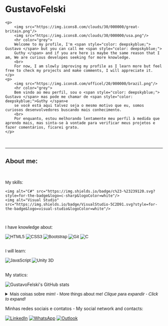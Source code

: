# GustavoFelski
    <p>
        <img src="https://img.icons8.com/clouds/30/000000/great-britain.png"/>
        <img src="https://img.icons8.com/clouds/30/000000/usa.png"/>
        <hr color="grey">
        Welcome to my profile, I'm <span style="color: deepskyblue;"> Gustavo </span> but you can call me <span style="color: deepskyblue;"> 
        Guthy </span> and if you are here is maybe the same reason that I am, We are curious developes seeking for more knowledge.
        <br>
        For now, I am slowly improving my profile as I learn more but feel free to check my projects and make comments, I will appreciate it. 
    </p>
    <p>
        <img src="https://img.icons8.com/officel/20/000000/brazil.png"/>
        <hr color="grey">
        Bem vindo ao meu perfil, sou o <span style="color: deepskyblue;"> Gustavo </span> mas pode me chamar de <span style="color: deepskyblue;">Guthy </span>e 
        se você está aqui talvez seja o mesmo motivo que eu, somos curiosos desenvolvedores buscando mais conhecimento.
        <br>
        Por enquanto, estou melhorando lentamente meu perfil à medida que aprendo mais, mas sinta-se à vontade para verificar meus projetos e fazer comentários, ficarei grato. 
    </p>
<br>
<hr color="grey">

<div style="font-family: Arial, Helvetica, sans-serif;">
    <h2> About me: </h2>
<br>
<p>
    My skills:
</p>

<div>
    
    <img alt="C#" src="https://img.shields.io/badge/c%23-%23239120.svg?style=for-the-badge&logo=c-sharp&logoColor=white"/>
    <img alt="Visual Studio" src="https://img.shields.io/badge/VisualStudio-5C2D91.svg?style=for-the-badge&logo=visual-studio&logoColor=white"/>
</div>

<br>

<p>
    I have knowledge about:
</p>
<div>
    <img alt="HTML5" src="https://img.shields.io/badge/html5-%23E34F26.svg?style=for-the-badge&logo=html5&logoColor=white"/>
    <img alt="CSS3" src="https://img.shields.io/badge/css3-%231572B6.svg?style=for-the-badge&logo=css3&logoColor=white"/>
    <img alt="Bootstrap" src="https://img.shields.io/badge/bootstrap-%23563D7C.svg?style=for-the-badge&logo=bootstrap&logoColor=white"/>
    <img alt="Git" src="https://img.shields.io/badge/git-%23F05033.svg?style=for-the-badge&logo=git&logoColor=white"/>
    <img alt="C" src="https://img.shields.io/badge/c-%2300599C.svg?style=for-the-badge&logo=c&logoColor=white"/>

</div>

<br>

<p>
    I will learn:
<p>
    
<div>
    <img alt="JavaScript" src="https://img.shields.io/badge/javascript-%23323330.svg?style=for-the-badge&logo=javascript&logoColor=%23F7DF1E"/> 
    <img alt="Unity 3D" src="https://img.shields.io/badge/unity-%23000000.svg?style=for-the-badge&logo=unity&logoColor=white"/>
</div>

<br>
</div>
<p>
    My statics:
</p>

  ![GustavoFelski's GitHub stats](https://github-readme-stats.vercel.app/api?username=GustavoFelski&show_icons=true&theme=radical&count_private=true&include_all_commits=true)
  
  <details style="font-family: Arial, Helvetica, sans-serif;">
    <summary>Mais coisas sobre mim! - More things about me! <i>Clique para expandir - Click to expand!</i></summary>
  <br>
<img src="https://img.icons8.com/clouds/30/000000/great-britain.png"/>
<img src="https://img.icons8.com/clouds/30/000000/usa.png"/>
<hr color="grey">
<p>
    I have a degree in Systems Analysis and Development from the Federal College at Campos do Jordão Campus since 2019.<br>
    I joined an exchange program to Ireland in January 2020, with the aim of learning the English language better and having new experiences,
    In this period I confess that I dedicated less to studies in programming, as difficulties in consiliating, studies and work during the pandemic.<br>
    Nowadays, I'm returning my studies in programming, I'm very interested in working remotely or hybrid way in the future, I'm already getting deeper
    in the third language, Italian, and I am interested in settling in Europe.
</p>
<br>
<img src="https://img.icons8.com/officel/20/000000/brazil.png"/>
<hr color="grey">
<p>
    Sou formado em Analise e Desenvimento de sistemas pela faculdade federal no Campus de Campos do Jordão desde 2019.<br>
    ingressei em um intercambio para a Irlanda em janeiro de 2020, com objetivo de apreender melhor a lingua inglesa e ter novas experiencias, 
    neste periodo confesso que me dediquei pouco aos estudos em programação, visto que tive dificuldades em consiliar, estudos e trabalho durante a pandemia.<br>
    Atualmente estou retomando meus estudos em programação, tenho interesse em trabalhar remotamente ou até mesmo de forma hibrida no futuro, ja estou me aprofundando
    no terceiro idioma, Italiano e tenho interesse em me estabelecer na Europa.
</p>
<hr color="grey">
</details>
  
<p>
    Minhas redes sociais e contatos - My social network and contacts:
</p>
<div>
    <a href="https://www.linkedin.com/in/gustavo-felski-21414a67/"><img alt="LinkedIn" src="https://img.shields.io/badge/linkedin-%230077B5.svg?style=for-the-badge&logo=linkedin&logoColor=white"/></a>
    <!--<a href="mailto:felski32@gmail.com"><img alt="Gmail" src="https://img.shields.io/badge/Gmail-D14836?style=for-the-badge&logo=gmail&logoColor=white" /></a>-->
    <a href="https://api.whatsapp.com/send?phone=353851865575&text=Ol%C3%A1"><img alt="WhatsApp" src="https://img.shields.io/badge/WhatsApp-25D366?style=for-the-badge&logo=whatsapp&logoColor=white"/></a>
    <a href="mailto:gustavo_felski@hotmail.com"><img alt="Outlook" src="https://img.shields.io/badge/Microsoft_Outlook-0078D4?style=for-the-badge&logo=microsoft-outlook&logoColor=white"/></a>
</div>

<!-- SOME BADGES 
    <img alt="Java" src="https://img.shields.io/badge/java-%23ED8B00.svg?style=for-the-badge&logo=java&logoColor=white"/>
    <img alt="Python" src="https://img.shields.io/badge/python-%2314354C.svg?style=for-the-badge&logo=python&logoColor=white"/>
  	<img alt="Linux" src="https://img.shields.io/badge/Linux-FCC624?style=for-the-badge&logo=linux&logoColor=black"/>
    <img alt="PHP" src="https://img.shields.io/badge/php-%23777BB4.svg?style=for-the-badge&logo=php&logoColor=white"/>
    <img alt="MySQL" src="https://img.shields.io/badge/mysql-%2300f.svg?style=for-the-badge&logo=mysql&logoColor=white"/>
    <img alt="PhpStorm" src="https://img.shields.io/badge/phpstorm-143?style=for-the-badge&logo=phpstorm&logoColor=black&color=black&labelColor=darkorchid"/>
    <img alt="NodeJS" src="https://img.shields.io/badge/Node.js-339933?style=for-the-badge&logo=nodedotjs&logoColor=white"/>
    <img alt="ExpressJS" src="https://img.shields.io/badge/Express.js-000000?style=for-the-badge&logo=express&logoColor=white"/>
    <img alt="AmazonAWS" src="https://img.shields.io/badge/Amazon_AWS-232F3E?style=for-the-badge&logo=amazon-aws&logoColor=white"/>
    <img alt="MongoDB" src="https://img.shields.io/badge/MongoDB-4EA94B?style=for-the-badge&logo=mongodb&logoColor=white"/>   
    -->
